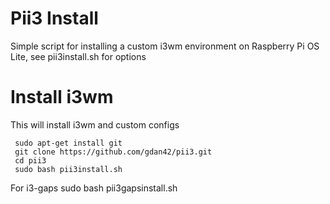 # Pii3 Install 
Simple script for installing a custom i3wm environment on Raspberry Pi OS Lite, see pii3install.sh for options
 
 # Install i3wm
This will install i3wm and custom configs

     sudo apt-get install git
     git clone https://github.com/gdan42/pii3.git
     cd pii3
     sudo bash pii3install.sh
For i3-gaps
     sudo bash pii3gapsinstall.sh
     

